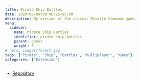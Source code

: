 ```yaml
---
title: Pirate Ship Battles
date: 2020-06-09T08:06:25+06:00
description: My version of the classic Missile Command game.
menu:
  sidebar:
    name: Pirate Ship Battles
    identifier: pirate-ship-battles
    parent: games
    weight: 5
# hero: images/forest.jpg
tags: ["Pirate", "Ship", "Battles", "Multiplayer", "Game"]
categories: ["Extension"]
---
```


* [Repository](https://github.com/uspgamedev/Pirate-ship-battles)